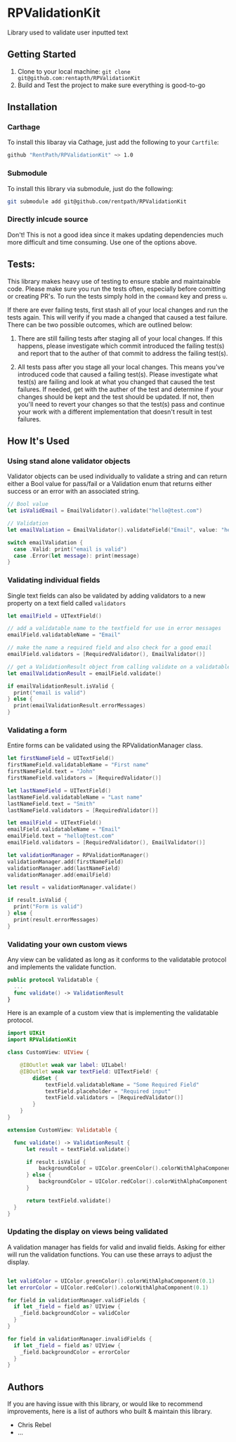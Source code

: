 # RPValidationKit
Library used to validate user inputted text

Getting Started
---------------
1. Clone to your local machine: `git clone git@github.com:rentapth/RPValidationKit`
2. Build and Test the project to make sure everything is good-to-go

Installation
------------
### Carthage
To install this libaray via Cathage, just add the following to your `Cartfile`:
```bash
github "RentPath/RPValidationKit" ~> 1.0
```

### Submodule
To install this library via submodule, just do the following:
```bash
git submodule add git@github.com/rentpath/RPValidationKit
```

### Directly inlcude source
Don't! This is not a good idea since it makes updating dependencies much more difficult and time consuming. Use one of the options above.

Tests:
------
This library makes heavy use of testing to ensure stable and maintainable code. Please make sure you run the tests often, especially before comitting or creating PR's. To run the tests simply hold in the `command` key and press `u`.

If there are ever failing tests, first stash all of your local changes and run the tests again. This will verify if you made a changed that caused a test failure. There can be two possible outcomes, which are outlined below:

1. There are still failing tests after staging all of your local changes. If this happens, please investigate which commit introduced the failing test(s) and report that to the auther of that commit to address the failing test(s).

2. All tests pass after you stage all your local changes. This means you've introduced code that caused a failing test(s). Please investigate what test(s) are failing and look at what you changed that caused the test failures. If needed, get with the auther of the test and determine if your changes should be kept and the test should be updated. If not, then you'll need to revert your changes so that the test(s) pass and continue your work with a different implementation that doesn't result in test failures.

How It's Used
-------------
### Using stand alone validator objects
Validator objects can be used individually to validate a string and can return either a Bool value for pass/fail or a Validation enum that returns either success or an error with an associated string.

```swift
// Bool value
let isValidEmail = EmailValidator().validate("hello@test.com")

// Validation
let emailValiation = EmailValidator().validateField("Email", value: "hello@test.com")

switch emailValidation {
  case .Valid: print("email is valid")
  case .Error(let message): print(message)
}

```

### Validating individual fields
Single text fields can also be validated by adding validators to a new property on a text field called `validators`

```swift
let emailField = UITextField()

// add a validatable name to the textfield for use in error messages
emailField.validatableName = "Email"

// make the name a required field and also check for a good email
emailField.validators = [RequiredValidator(), EmailValidator()]

// get a ValidationResult object from calling validate on a validatable
let emailValidationResult = emailField.validate()

if emailValidationResult.isValid {
  print("email is valid")
} else {
  print(emailValidationResult.errorMessages)
}
```

### Validating a form
Entire forms can be validated using the RPValidationManager class.

```swift
let firstNameField = UITextField()
firstNameField.validatableName = "First name"
firstNameField.text = "John"
firstNameField.validators = [RequiredValidator()]

let lastNameField = UITextField()
lastNameField.validatableName = "Last name"
lastNameField.text = "Smith"
lastNameField.validators = [RequiredValidator()]

let emailField = UITextField()
emailField.validatableName = "Email"
emailField.text = "hello@test.com"
emailField.validators = [RequiredValidator(), EmailValidator()]

let validationManager = RPValidationManager()
validationManager.add(firstNameField)
validationManager.add(lastNameField)
validationManager.add(emailField)

let result = validationManager.validate()

if result.isValid {
  print("Form is valid")
} else {
  print(result.errorMessages)
}
```

### Validating your own custom views
Any view can be validated as long as it conforms to the validatable protocol and implements the validate function.

```swift
public protocol Validatable {
  ...
  func validate() -> ValidationResult
}
```

Here is an example of a custom view that is implementing the validatable protocol.

```swift
import UIKit
import RPValidationKit

class CustomView: UIView {

    @IBOutlet weak var label: UILabel!
    @IBOutlet weak var textField: UITextField! {
        didSet {
            textField.validatableName = "Some Required Field"
            textField.placeholder = "Required input"
            textField.validators = [RequiredValidator()]
        }
    }
}

extension CustomView: Validatable {

  func validate() -> ValidationResult {
      let result = textField.validate()

      if result.isValid {
          backgroundColor = UIColor.greenColor().colorWithAlphaComponent(0.1)
      } else {
          backgroundColor = UIColor.redColor().colorWithAlphaComponent(0.1)
      }

      return textField.validate()
  }
}
```

### Updating the display on views being validated
A validation manager has fields for valid and invalid fields. Asking for either will run the validation functions.  You can use these arrays to adjust the display.

```swift

let validColor = UIColor.greenColor().colorWithAlphaComponent(0.1)
let errorColor = UIColor.redColor().colorWithAlphaComponent(0.1)

for field in validationManager.validFields {
  if let _field = field as? UIView {
    _field.backgroundColor = validColor
  }
}

for field in validationManager.invalidFields {
  if let _field = field as? UIView {
    _field.backgroundColor = errorColor
  }
}

```

Authors
-------
If you are having issue with this library, or would like to recommend improvements, here is a list of authors who built & maintain this library.
* Chris Rebel
* ...
